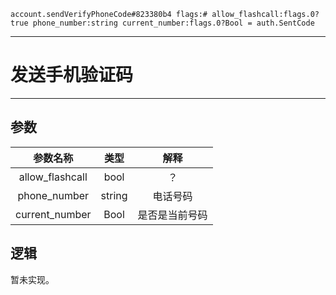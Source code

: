 ```
account.sendVerifyPhoneCode#823380b4 flags:# allow_flashcall:flags.0?true phone_number:string current_number:flags.0?Bool = auth.SentCode
```

---
# 发送手机验证码
---

## 参数
参数名称 | 类型 | 解释
:-: | :-: | :-:
allow_flashcall | bool | ？
phone_number | string | 电话号码
current_number | Bool | 是否是当前号码

## 逻辑
暂未实现。